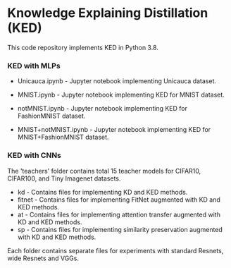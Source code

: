 # Knowledge Explaining Distillation (KED)

This code repository implements KED in Python 3.8.

### KED with MLPs

- Unicauca.ipynb - Jupyter notebook implementing Unicauca dataset.

- MNIST.ipynb - Jupyter notebook implementing KED for MNIST dataset. 

- notMNIST.ipynb - Jupyter notebook implementing KED for FashionMNIST dataset.

- MNIST+notMNIST.ipynb - Jupyter notebook implementing KED for MNIST+FashionMNIST dataset.


### KED with CNNs

The 'teachers' folder contains total 15 teacher models for CIFAR10, CIFAR100, and Tiny Imagenet datasets. 

- kd - Contains files for implementing KD and KED methods.
- fitnet - Contains files for implementing FitNet augmented with KD and KED methods.
- at - Contains files for implementing attention transfer augmented with KD and KED methods.
- sp - Contains files for implementing similarity preservation augmented with KD and KED methods.

Each folder contains separate files for experiments with standard Resnets, wide Resnets and VGGs.
